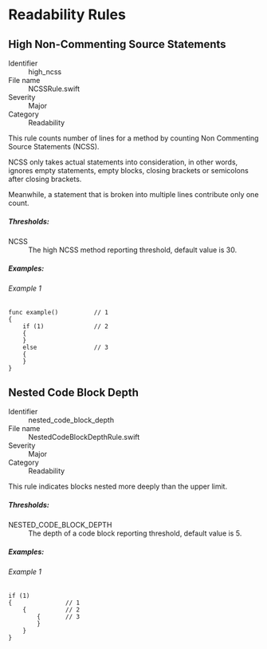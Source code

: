 # Readability Rules

## High Non-Commenting Source Statements

<dl>
<dt>Identifier</dt>
<dd>high_ncss</dd>
<dt>File name</dt>
<dd>NCSSRule.swift</dd>
<dt>Severity</dt>
<dd>Major</dd>
<dt>Category</dt>
<dd>Readability</dd>
</dl>

This rule counts number of lines for a method by
counting Non Commenting Source Statements (NCSS).

NCSS only takes actual statements into consideration,
in other words, ignores empty statements, empty blocks,
closing brackets or semicolons after closing brackets.

Meanwhile, a statement that is broken into multiple lines contribute only one count.

##### Thresholds:

<dl>
<dt>NCSS</dt>
<dd>The high NCSS method reporting threshold, default value is 30.</dd>
</dl>

##### Examples:

###### Example 1

```
func example()          // 1
{
    if (1)              // 2
    {
    }
    else                // 3
    {
    }
}
```


## Nested Code Block Depth

<dl>
<dt>Identifier</dt>
<dd>nested_code_block_depth</dd>
<dt>File name</dt>
<dd>NestedCodeBlockDepthRule.swift</dd>
<dt>Severity</dt>
<dd>Major</dd>
<dt>Category</dt>
<dd>Readability</dd>
</dl>

This rule indicates blocks nested more deeply than the upper limit.

##### Thresholds:

<dl>
<dt>NESTED_CODE_BLOCK_DEPTH</dt>
<dd>The depth of a code block reporting threshold, default value is 5.</dd>
</dl>

##### Examples:

###### Example 1

```
if (1)
{               // 1
    {           // 2
        {       // 3
        }
    }
}
```
